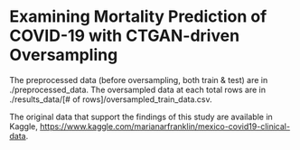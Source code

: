 # Examining Mortality Prediction of COVID-19 with CTGAN-driven Oversampling
The preprocessed data (before oversampling, both train & test) are in ./preprocessed_data. The oversampled data at each total rows are in ./results_data/[# of rows]/oversampled_train_data.csv.

The original data that support the findings of this study are available in Kaggle, https://www.kaggle.com/marianarfranklin/mexico-covid19-clinical-data.